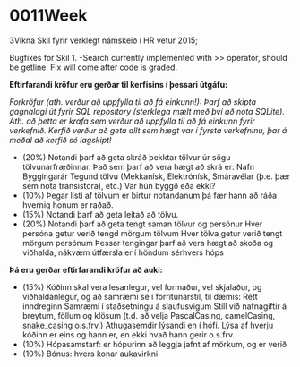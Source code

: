 # 0011Week
3Vikna
Skil fyrir verklegt námskeið í HR vetur 2015;

Bugfixes for Skil 1.
-Search currently implemented with >> operator, should be getline. Fix will come after code is graded.

**Eftirfarandi kröfur eru gerðar til kerfisins í þessari útgáfu:**

*Forkröfur (ath. verður að uppfylla til að fá einkunn!):
Þarf að skipta gagnalagi út fyrir SQL repository (sterklega mælt með því að nota SQLite). Ath. að þetta er krafa sem verður að uppfylla til að fá einkunn fyrir verkefnið.
Kerfið verður að geta allt sem hægt var í fyrsta verkefninu, þar á meðal að kerfið sé lagskipt!*

* (20%) Notandi þarf að geta skráð þekktar tölvur úr sögu tölvunarfræðinnar. Það sem þarf að vera hægt að skrá er: 
Nafn
Byggingarár
Tegund tölvu (Mekkanísk, Elektrónísk, Smáravélar (þ.e. þær sem nota transistora), etc.)
Var hún byggð eða ekki?
* (10%) Þegar listi af tölvum er birtur notandanum þá fær hann að ráða hvernig honum er raðað.
* (15%) Notandi þarf að geta leitað að tölvu.
* (20%) Notandi þarf að geta tengt saman tölvur og persónur
Hver persóna getur verið tengd mörgum tölvum
Hver tölva getur verið tengt mörgum persónum
Þessar tengingar þarf að vera hægt að skoða og viðhalda, nákvæm útfærsla er í höndum sérhvers hóps

**Þá eru gerðar eftirfarandi kröfur að auki:**

* (15%) Kóðinn skal vera lesanlegur, vel formaður, vel skjalaður, og viðhaldanlegur, og að samræmi sé í forritunarstíl, til dæmis:
Rétt inndreginn
Samræmi í staðsetningu á slaufusvigum
Stíll við nafnagiftir á breytum, föllum og klösum (t.d. að velja PascalCasing, camelCasing, snake_casing o.s.frv.)
Athugasemdir lýsandi en í hófi. Lýsa af hverju kóðinn er eins og hann er, en ekki hvað hann gerir
o.s.frv.	
* (10%) Hópasamstarf: er hópurinn að leggja jafnt af mörkum, og er verið 
* (10%) Bónus: hvers konar aukavirkni
